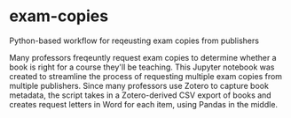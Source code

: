 # exam-copies
Python-based workflow for reqeusting exam copies from publishers

Many professors freqeuntly request exam copies to determine whether a book is right for a course they'll be teaching.  This Jupyter notebook was created to streamline the process of requesting multiple exam copies from multiple publishers.  Since many professors use Zotero to capture book metadata, the script takes in a Zotero-derived CSV export of books and creates request letters in Word for each item, using Pandas in the middle.
